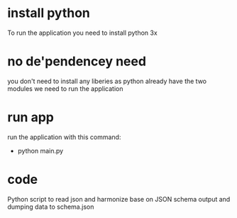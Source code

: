# install python
To run the application you need to install python 3x

# no de'pendencey need
you don't need to install any liberies as python already have the two modules we need to run the application

# run app
run the application with this command:
 - python main.py

# code
Python script to read json and harmonize base on JSON schema output and dumping data to schema.json